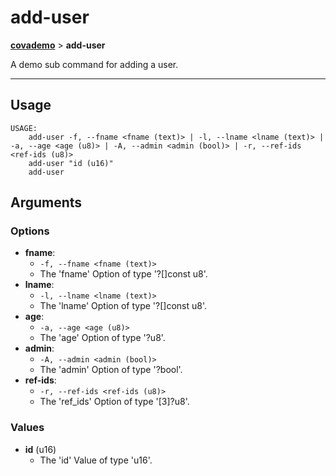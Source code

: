 # add-user
__[covademo](./covademo.md)__ > __add-user__

A demo sub command for adding a user.

___

## Usage
```shell
USAGE:
    add-user -f, --fname <fname (text)> | -l, --lname <lname (text)> | -a, --age <age (u8)> | -A, --admin <admin (bool)> | -r, --ref-ids <ref-ids (u8)>
    add-user "id (u16)"
    add-user 

```

## Arguments
### Options
- __fname__:
    - `-f, --fname <fname (text)>`
    - The 'fname' Option of type '?[]const u8'.
- __lname__:
    - `-l, --lname <lname (text)>`
    - The 'lname' Option of type '?[]const u8'.
- __age__:
    - `-a, --age <age (u8)>`
    - The 'age' Option of type '?u8'.
- __admin__:
    - `-A, --admin <admin (bool)>`
    - The 'admin' Option of type '?bool'.
- __ref-ids__:
    - `-r, --ref-ids <ref-ids (u8)>`
    - The 'ref_ids' Option of type '[3]?u8'.
### Values
- __id__ (u16)
    - The 'id' Value of type 'u16'.

